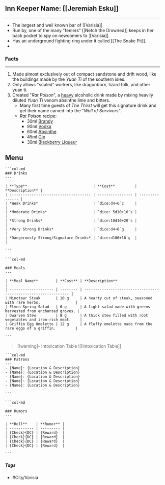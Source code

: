 
## Inn Keeper Name: [[Jeremiah Esku]]
---
- The largest and well known bar of [[Varisia]] 
- Run by, one of the many "feelers" [[Netch the Drowned]] keeps in her back pocket to spy on newcomers to [[Varisia]].
- Has an underground fighting ring under it called [[The Snake Pit]]. 
- 

### Facts
---
1. Made almost exclusively out of compact sandstone and drift wood, like the buildings made by the *Yuan Ti* of the southern isles.
2. Only allows "scaled" workers, like dragonborn, lizard folk, and other yuan ti.
3. Created "*Rat Poison*", a <u>heavy</u> alcoholic drink made by mixing heavily diluted *Yuan Ti* venom absinthe lime and bitters. 
	- Many first time guests of *The Thirst* will get this signature drink and get their name carved into the "*Wall of Survivors*".
	- *Rat Poison* recipe:
		- 30ml [Brandy](https://makemeacocktail.com/ingredient/4/brandy/)
		- 90ml [Vodka](https://makemeacocktail.com/ingredient/17/vodka/)
		- 60ml [Absinthe](https://makemeacocktail.com/ingredient/25/absinthe/)
		- 45ml [Gin](https://makemeacocktail.com/ingredient/61/gin/)
		- 30ml [Blackberry Liqueur](https://makemeacocktail.com/ingredient/684/blackberry-liqueur/)

## Menu
````col
```col-md
### Drinks
---

| **Type**                              | **Cost**         | **Description** |
| ------------------------------------- | ---------------- | --------------- |
| *Weak Drinks*                         | `dice:d4+6`c     |                 |
| *Moderate Drinks*                     | `dice: 5d10+10`s |                 |
| *Strong Drinks*                       | `dice:10d10+20`s |                 |
| *Very Strong Drinks*                  | `dice:d4+6`g     |                 |
| *Dangerously Strong/Signature Drinks* | `dice:d100+10`g  |                 |

```

```col-md

### Meals
---

| **Meal Name**        | **Cost** | **Description**                                                 |
| -------------------- | -------- | --------------------------------------------------------------- |
| Minotaur Steak       | 10 g     | A hearty cut of steak, seasoned with rare herbs.                |
| Elven Spring Salad   | 6 g      | A light salad made with greens harvested from enchanted groves. |
| Dwarven Stew         | 8 g      | A thick stew filled with root vegetables and iron-rich meat.    |
| Griffin Egg Omelette | 12 g     | A fluffy omelette made from the rare eggs of a griffin.         |

```
````

>[!warning]- Intoxication Table
>![[Intoxication Table]]

````col
```col-md
### Patrons
---
- {Name}: {Location & Description}
- {Name}: {Location & Description}
- {Name}: {Location & Description}
- {Name}: {Location & Description}
- {Name}: {Location & Description}

```

```col-md

### Rumors
---

| **Roll**    | **Rumor** |
| ----------- | --------- |
| {Check}{DC} | {Reward}  |
| {Check}{DC} | {Reward}  |
| {Check}{DC} | {Reward}  |
| {Check}{DC} | {Reward}  |

```
````

##### Tags
- #City/Varisia 